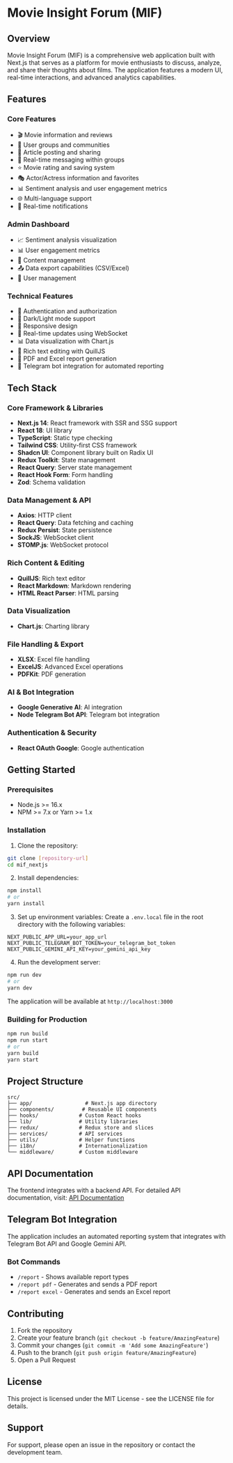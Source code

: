 # Movie Insight Forum (MIF)

## Overview

Movie Insight Forum (MIF) is a comprehensive web application built with Next.js
that serves as a platform for movie enthusiasts to discuss, analyze, and share
their thoughts about films. The application features a modern UI, real-time
interactions, and advanced analytics capabilities.

## Features

### Core Features

- 🎬 Movie information and reviews
- 👥 User groups and communities
- 📝 Article posting and sharing
- 💬 Real-time messaging within groups
- ⭐ Movie rating and saving system
- 🎭 Actor/Actress information and favorites
- 📊 Sentiment analysis and user engagement metrics
- 🌐 Multi-language support
- 🔔 Real-time notifications

### Admin Dashboard

- 📈 Sentiment analysis visualization
- 📊 User engagement metrics
- 📑 Content management
- 📤 Data export capabilities (CSV/Excel)
- 👥 User management

### Technical Features

- 🔐 Authentication and authorization
- 🌙 Dark/Light mode support
- 📱 Responsive design
- 🔄 Real-time updates using WebSocket
- 📊 Data visualization with Chart.js
- 📝 Rich text editing with QuillJS
- 📄 PDF and Excel report generation
- 🤖 Telegram bot integration for automated reporting

## Tech Stack

### Core Framework & Libraries

- **Next.js 14**: React framework with SSR and SSG support
- **React 18**: UI library
- **TypeScript**: Static type checking
- **Tailwind CSS**: Utility-first CSS framework
- **Shadcn UI**: Component library built on Radix UI
- **Redux Toolkit**: State management
- **React Query**: Server state management
- **React Hook Form**: Form handling
- **Zod**: Schema validation

### Data Management & API

- **Axios**: HTTP client
- **React Query**: Data fetching and caching
- **Redux Persist**: State persistence
- **SockJS**: WebSocket client
- **STOMP.js**: WebSocket protocol

### Rich Content & Editing

- **QuillJS**: Rich text editor
- **React Markdown**: Markdown rendering
- **HTML React Parser**: HTML parsing

### Data Visualization

- **Chart.js**: Charting library

### File Handling & Export

- **XLSX**: Excel file handling
- **ExcelJS**: Advanced Excel operations
- **PDFKit**: PDF generation

### AI & Bot Integration

- **Google Generative AI**: AI integration
- **Node Telegram Bot API**: Telegram bot integration

### Authentication & Security

- **React OAuth Google**: Google authentication

## Getting Started

### Prerequisites

- Node.js >= 16.x
- NPM >= 7.x or Yarn >= 1.x

### Installation

1. Clone the repository:

```bash
git clone [repository-url]
cd mif_nextjs
```

2. Install dependencies:

```bash
npm install
# or
yarn install
```

3. Set up environment variables: Create a `.env.local` file in the root
   directory with the following variables:

```env
NEXT_PUBLIC_APP_URL=your_app_url
NEXT_PUBLIC_TELEGRAM_BOT_TOKEN=your_telegram_bot_token
NEXT_PUBLIC_GEMINI_API_KEY=your_gemini_api_key
```

4. Run the development server:

```bash
npm run dev
# or
yarn dev
```

The application will be available at `http://localhost:3000`

### Building for Production

```bash
npm run build
npm run start
# or
yarn build
yarn start
```

## Project Structure

```
src/
├── app/                 # Next.js app directory
├── components/         # Reusable UI components
├── hooks/             # Custom React hooks
├── lib/               # Utility libraries
├── redux/             # Redux store and slices
├── services/          # API services
├── utils/             # Helper functions
├── i18n/              # Internationalization
└── middleware/        # Custom middleware
```

## API Documentation

The frontend integrates with a backend API. For detailed API documentation,
visit:
[API Documentation](https://documenter.getpostman.com/view/21875363/2sAXqp83yy#93b88b25-cf2c-444c-8f38-ed74c47524f1)

## Telegram Bot Integration

The application includes an automated reporting system that integrates with
Telegram Bot API and Google Gemini API.

### Bot Commands

- `/report` - Shows available report types
- `/report pdf` - Generates and sends a PDF report
- `/report excel` - Generates and sends an Excel report

## Contributing

1. Fork the repository
2. Create your feature branch (`git checkout -b feature/AmazingFeature`)
3. Commit your changes (`git commit -m 'Add some AmazingFeature'`)
4. Push to the branch (`git push origin feature/AmazingFeature`)
5. Open a Pull Request

## License

This project is licensed under the MIT License - see the LICENSE file for
details.

## Support

For support, please open an issue in the repository or contact the development
team.
